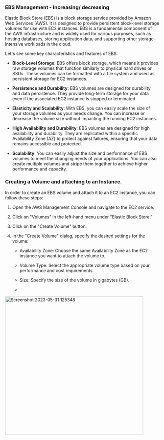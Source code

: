 ### EBS Management - Increasing/ decreasing

Elastic Block Store (EBS) is a block storage service provided by Amazon Web Services (AWS). It is designed to provide persistent block-level storage volumes for use with EC2 instances. EBS is a fundamental component of the AWS infrastructure and is widely used for various purposes, such as hosting databases, storing application data, and supporting other storage-intensive workloads in the cloud.

Let's see some key characteristics and features of EBS:

* **Block-Level Storage**: EBS offers block storage, which means it provides raw storage volumes that function similarly to physical hard drives or SSDs. These volumes can be formatted with a file system and used as persistent storage for EC2 instances.

* **Persistence and Durability**: EBS volumes are designed for durability and data persistence. They provide long-term storage for your data even if the associated EC2 instance is stopped or terminated.

* **Elasticity and Scalability**: With EBS, you can easily scale the size of your storage volumes as your needs change. You can increase or decrease the volume size without impacting the running EC2 instances.

* **High Availability and Durability**: EBS volumes are designed for high availability and durability. They are replicated within a specific Availability Zone (AZ) to protect against failures, ensuring that your data remains accessible and protected.

* **Scalability**: You can easily adjust the size and performance of EBS volumes to meet the changing needs of your applications. You can also create multiple volumes and stripe them together to achieve higher performance and capacity.

### Creating a Volume and attaching to an Instance.

In order to create an EBS volume and attach it to an EC2 instance, you can follow these steps:

1. Open the AWS Management Console and navigate to the EC2 service.
2. Click on "Volumes" in the left-hand menu under "Elastic Block Store."
3. Click on the "Create Volume" button.
4. In the "Create Volume" dialog, specify the desired settings for the volume:

    * Availability Zone: Choose the same Availability Zone as the EC2 instance you want to attach the volume to.

    * Volume Type: Select the appropriate volume type based on your performance and cost requirements.
    
    * Size: Specify the size of the volume in gigabytes (GB).
    * 
<img width="451" alt="Screenshot 2023-05-31 125348" src="https://github.com/arshadrebin/ebs-management/assets/116037443/38aefa0e-d7a9-43f1-abc3-cf41d8925971">








